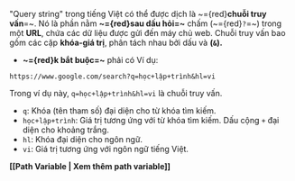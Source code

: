 
"Query string" trong tiếng Việt có thể được dịch là ~={red}**chuỗi truy vấn**=~.  Nó là phần nằm **~={red}sau dấu hỏi=~** chấm (~={red}`?`=~) trong một **URL**, chứa các dữ liệu được gửi đến máy chủ web.  Chuỗi truy vấn bao gồm các cặp **khóa-giá trị**, phân tách nhau bởi dấu và **(`&`).**
- **~={red}k bắt buộc=~** phải có
Ví dụ:

`https://www.google.com/search?q=học+lập+trình&hl=vi`

Trong ví dụ này, `q=học+lập+trình&hl=vi` là chuỗi truy vấn.

* `q`: Khóa (tên tham số) đại diện cho từ khóa tìm kiếm.
* `học+lập+trình`: Giá trị tương ứng với từ khóa tìm kiếm.  Dấu cộng `+` đại diện cho khoảng trắng.
* `hl`: Khóa đại diện cho ngôn ngữ.
* `vi`: Giá trị tương ứng với ngôn ngữ tiếng Việt.

**[[Path Variable | Xem thêm path variable]]**
 

 
